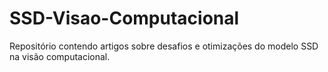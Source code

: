 # SSD-Visao-Computacional
Repositório contendo artigos sobre desafios e otimizações do modelo SSD na visão computacional.
